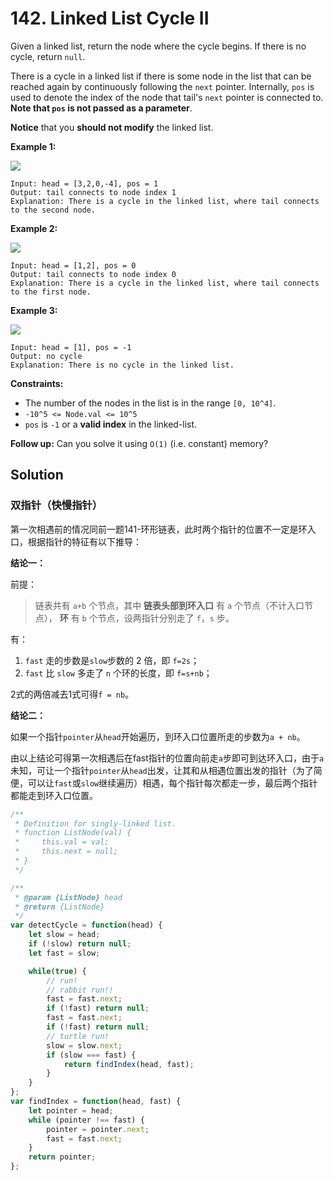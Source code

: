 # 142. Linked List Cycle II

Given a linked list, return the node where the cycle begins. If there is no cycle, return `null`.

There is a cycle in a linked list if there is some node in the list that can be reached again by continuously following the `next` pointer. Internally, `pos` is used to denote the index of the node that tail's `next` pointer is connected to. **Note that `pos` is not passed as a parameter**.

**Notice** that you **should not modify** the linked list.

 

**Example 1:**

![](https://assets.leetcode.com/uploads/2018/12/07/circularlinkedlist.png)

```text
Input: head = [3,2,0,-4], pos = 1
Output: tail connects to node index 1
Explanation: There is a cycle in the linked list, where tail connects to the second node.
```

**Example 2:**

![](https://assets.leetcode.com/uploads/2018/12/07/circularlinkedlist_test2.png)

```text
Input: head = [1,2], pos = 0
Output: tail connects to node index 0
Explanation: There is a cycle in the linked list, where tail connects to the first node.
```

**Example 3:**

![](https://assets.leetcode.com/uploads/2018/12/07/circularlinkedlist_test3.png)

```text
Input: head = [1], pos = -1
Output: no cycle
Explanation: There is no cycle in the linked list.
```

**Constraints:**

- The number of the nodes in the list is in the range `[0, 10^4]`.
- `-10^5 <= Node.val <= 10^5`
- `pos` is `-1` or a **valid index** in the linked-list.

**Follow up:** Can you solve it using `O(1)` (i.e. constant) memory?

## Solution

### 双指针（快慢指针）

第一次相遇前的情况同前一题141-环形链表，此时两个指针的位置不一定是环入口，根据指针的特征有以下推导：

**结论一：**

前提：

> 链表共有 `a+b` 个节点，其中 **链表头部到环入口** 有 `a` 个节点（不计入口节点）， **环** 有 `b` 个节点，设两指针分别走了 `f`，`s` 步。

有：

1. `fast` 走的步数是`slow`步数的 2 倍，即 `f=2s`；
2. `fast` 比 `slow` 多走了 `n` 个环的长度，即 `f=s+nb`；

2式的两倍减去1式可得`f = nb`。

**结论二：**

如果一个指针`pointer`从`head`开始遍历，到环入口位置所走的步数为`a + nb`。



由以上结论可得第一次相遇后在fast指针的位置向前走`a`步即可到达环入口，由于`a`未知，可让一个指针`pointer`从`head`出发，让其和从相遇位置出发的指针（为了简便，可以让`fast`或`slow`继续遍历）相遇，每个指针每次都走一步，最后两个指针都能走到环入口位置。

```js
/**
 * Definition for singly-linked list.
 * function ListNode(val) {
 *     this.val = val;
 *     this.next = null;
 * }
 */

/**
 * @param {ListNode} head
 * @return {ListNode}
 */
var detectCycle = function(head) {
    let slow = head;
    if (!slow) return null;
    let fast = slow;

    while(true) {
        // run!
        // rabbit run!!
        fast = fast.next;
        if (!fast) return null;
        fast = fast.next;
        if (!fast) return null;
        // turtle run!
        slow = slow.next;
        if (slow === fast) {
            return findIndex(head, fast);
        }
    }
};
var findIndex = function(head, fast) {
    let pointer = head;
    while (pointer !== fast) {
        pointer = pointer.next;
        fast = fast.next;
    }
    return pointer;
};
```


